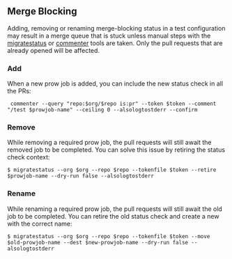 ## Merge Blocking
Adding, removing or renaming merge-blocking status in a test configuration may result in a merge queue that is stuck unless manual steps with the [migratestatus](https://github.com/kubernetes/test-infra/tree/master/maintenance/migratestatus) or [commenter](https://github.com/kubernetes/test-infra/tree/master/robots/commenter) tools are taken.
Only the pull requests that are already opened will be affected.

### Add
When a new prow job is added, you can include the new status check in all the PRs:

```console
 commenter --query "repo:$org/$repo is:pr" --token $token --comment "/test $prowjob-name" --ceiling 0 --alsologtostderr --confirm
```

### Remove
While removing a required prow job, the pull requests will still await the removed job to be completed. You can solve this issue by retiring the status check context:

```console
$ migratestatus --org $org --repo $repo --tokenfile $token --retire $prowjob-name --dry-run false --alsologtostderr
```

### Rename
While renaming a required prow job, the pull requests will still await the old job to be completed. You can retire the old status check and create a new with the correct name:

```console
$ migratestatus --org $org --repo $repo --tokenfile $token --move $old-prowjob-name --dest $new-prowjob-name --dry-run false --alsologtostderr
```
